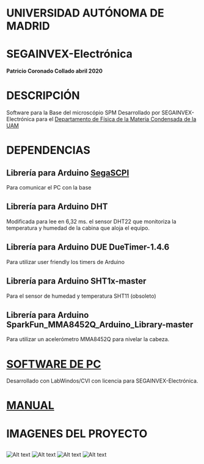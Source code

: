 # UNIVERSIDAD AUTÓNOMA DE MADRID
# SEGAINVEX-Electrónica
**Patricio Coronado Collado abril 2020**
# DESCRIPCIÓN
Software para la Base del microscópio SPM 
Desarrollado por SEGAINVEX-Electrónica para el [Departamento de Física de la Materia
Condensada de la UAM](https://www.fmc.uam.es/research/nano-spm-lab/)
## 
# DEPENDENCIAS

## Librería para Arduino [SegaSCPI](https://github.com/PatricioCoronado/SegaSCPI)

 Para comunicar el PC con la base
## Librería para Arduino DHT

Modificada para lee en 6,32 ms. el sensor DHT22 que monitoriza la temperatura y humedad de la cabina que aloja el equipo.
## Librería para Arduino DUE DueTimer-1.4.6

Para utilizar user friendly los timers de Arduino 
## Librería para Arduino SHT1x-master

Para el sensor de humedad y temperatura SHT11 (obsoleto)
## Librería para Arduino SparkFun_MMA8452Q_Arduino_Library-master

Para utilizar un acelerómetro MMA8452Q para nivelar la cabeza.

# [SOFTWARE DE PC](https://github.com/PatricioCoronado/BaseSPM_CVI)
Desarrollado con LabWindos/CVI con licencia para SEGAINVEX-Electrónica.


# [MANUAL](https://github.com/PatricioCoronado/Base-SPM-Arduino-DUE-V1.2/blob/version_1_2/ficheros/Manual.pdf)
## 
# IMAGENES DEL PROYECTO
##
![Alt text](https://github.com/PatricioCoronado/Base-SPM-Arduino-DUE-V1.2/blob/version_1_2/ficheros/imagen1.png "Optional title")
![Alt text](https://github.com/PatricioCoronado/Base-SPM-Arduino-DUE-V1.2/blob/version_1_2/ficheros/imagen2.png "Optional title")
![Alt text](https://github.com/PatricioCoronado/Base-SPM-Arduino-DUE-V1.2/blob/version_1_2/ficheros/imagen4.png "Optional title")
![Alt text](https://github.com/PatricioCoronado/Base-SPM-Arduino-DUE-V1.2/blob/version_1_2/ficheros/imagen3.png "Optional title")

